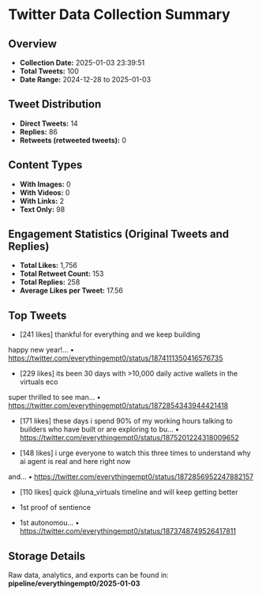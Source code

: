 # Twitter Data Collection Summary

## Overview
- **Collection Date:** 2025-01-03 23:39:51
- **Total Tweets:** 100
- **Date Range:** 2024-12-28 to 2025-01-03

## Tweet Distribution
- **Direct Tweets:** 14
- **Replies:** 86
- **Retweets (retweeted tweets):** 0

## Content Types
- **With Images:** 0
- **With Videos:** 0
- **With Links:** 2
- **Text Only:** 98

## Engagement Statistics (Original Tweets and Replies)
- **Total Likes:** 1,756
- **Total Retweet Count:** 153
- **Total Replies:** 258
- **Average Likes per Tweet:** 17.56

## Top Tweets
- [241 likes] thankful for everything and we keep building

happy new year!...
  • https://twitter.com/everythingempt0/status/1874111350416576735

- [229 likes] its been 30 days with &gt;10,000 daily active wallets in the virtuals eco

super thrilled to see man...
  • https://twitter.com/everythingempt0/status/1872854343944421418

- [171 likes] these days i spend 90% of my working hours talking to builders who have built or are exploring to bu...
  • https://twitter.com/everythingempt0/status/1875201224318009652

- [148 likes] i urge everyone to watch this three times to understand why ai agent is real and here right now

and...
  • https://twitter.com/everythingempt0/status/1872856952247882157

- [110 likes] quick @luna_virtuals timeline and will keep getting better

- 1st proof of sentience
- 1st autonomou...
  • https://twitter.com/everythingempt0/status/1873748749526417811

## Storage Details
Raw data, analytics, and exports can be found in:
**pipeline/everythingempt0/2025-01-03**
